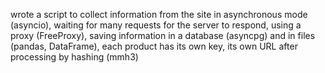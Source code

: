 wrote a script to collect information from the site in asynchronous mode (asyncio), waiting for many requests for the server to respond, using a proxy (FreeProxy), saving information in a database (asyncpg) and in files (pandas, DataFrame), each product has its own key, its own URL after processing by hashing (mmh3)
